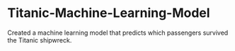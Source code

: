 # Titanic-Machine-Learning-Model
Created a machine learning model that predicts which passengers survived the Titanic shipwreck.
